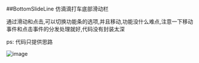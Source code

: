 ##BottomSlideLine
仿滴滴打车底部滑动栏

通过滑动和点击,可以切换功能条的选项,并且移动,功能没什么难点,注意一下移动事件和点击事件的分发处理就好,代码没有封装太深

ps: 代码只提供思路

![image](http://github.com/Zhaoss/BottomSlideLine/1.png)
